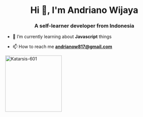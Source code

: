 <h1 align="center">Hi 👋, I'm Andriano Wijaya</h1>
<h3 align="center">A self-learner developer from Indonesia</h3>

- 🌱 I’m currently learning about **Javascript** things

- 📫 How to reach me **andrianow817@gmail.com**



<p><img height="180em" src="https://github-readme-stats.vercel.app/api/top-langs?username=Katarsis-601&show_icons=true&theme=radical&locale=en&layout=compact&hide_border=true" alt="Katarsis-601" /></p>
